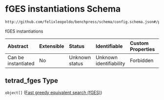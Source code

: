 # fGES instantiations Schema

```txt
http://github.com/felixleopoldo/benchpress/schema/config.schema.json#/properties/resources/properties/structure_learning_algorithms/properties/tetrad_fges
```

fGES instantiations

| Abstract            | Extensible | Status         | Identifiable            | Custom Properties | Additional Properties | Access Restrictions | Defined In                                                       |
| :------------------ | :--------- | :------------- | :---------------------- | :---------------- | :-------------------- | :------------------ | :--------------------------------------------------------------- |
| Can be instantiated | No         | Unknown status | Unknown identifiability | Forbidden         | Allowed               | none                | [config.schema.json*](config.schema.json "open original schema") |

## tetrad_fges Type

`object[]` ([Fast greedy equivalent search (fGES)](config-definitions-fast-greedy-equivalent-search-fges.md))
